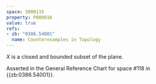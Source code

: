 ```yaml
---
space: S000115
property: P000016
value: true
refs:
- zb: "0386.54001"
  name: Counterexamples in Topology
---
```


$X$ is a closed and bounded subset of the plane.

Asserted in the General Reference Chart for space #118 in
{{zb:0386.54001}}.
